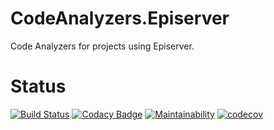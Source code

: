 # CodeAnalyzers.Episerver
Code Analyzers for projects using Episerver.

<!---
# Installation
`Install-Package CodeAnalyzers.Episerver`

The package can be found in the [EPiServer Nuget Feed](https://nuget.episerver.com).
--->

# Status
[![Build Status](https://dev.azure.com/madsstorm/CodeAnalyzers.Episerver/_apis/build/status/madsstorm.CodeAnalyzers.Episerver?branchName=master)](https://dev.azure.com/madsstorm/CodeAnalyzers.Episerver/_build/latest?definitionId=1&branchName=master)
[![Codacy Badge](https://api.codacy.com/project/badge/Grade/4e1e50d35a3e479ea65880481cf1113e)](https://www.codacy.com/manual/madsstorm/CodeAnalyzers.Episerver?utm_source=github.com&amp;utm_medium=referral&amp;utm_content=madsstorm/CodeAnalyzers.Episerver&amp;utm_campaign=Badge_Grade)
[![Maintainability](https://api.codeclimate.com/v1/badges/37fe42c1a216b176f447/maintainability)](https://codeclimate.com/github/madsstorm/CodeAnalyzers.Episerver/maintainability)
[![codecov](https://codecov.io/gh/madsstorm/CodeAnalyzers.Episerver/branch/master/graph/badge.svg)](https://codecov.io/gh/madsstorm/CodeAnalyzers.Episerver)
